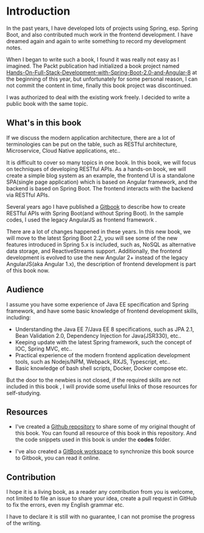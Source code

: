 # Introduction

In the past years, I have developed lots of projects using Spring, esp. Spring Boot, and also contributed much work in the frontend development. I have dreamed again and again to  write something to record my development notes. 

When I began to write such a book, I found it was really not easy as I imagined.  The Packt publication had initialized a book project named [Hands-On-Full-Stack-Development-with-Spring-Boot-2.0-and-Angular-8](https://github.com/hantsy/Hands-On-Full-Stack-Development-with-Spring-Boot-2.0-and-Angular-8) at the beginning of this year, but unfortunately for some personal reason, I can not commit the content in time, finally this book project was discontinued. 

I was authorized to deal with the existing work freely. I decided to write a public book  with the same topic.  



## What's in this book

If we discuss the modern application architecture,  there are a lot of terminologies can be put on the table, such as RESTful architecture, Microservice, Cloud Native applications, etc..

It is difficult to cover so many topics in one book. In this book, we will focus on techniques of developing RESTful APIs.  As a hands-on book, we will create a simple blog system as an example, the frontend UI is a standalone SPA(single page application) which is based on Angular framework, and the backend is based on Spring Boot. The frontend interacts with the backend via RESTful APIs.  

Several years ago I have published a [Gitbook](https://hantsy.gitbooks.io/build-a-restful-app-with-spring-mvc-and-angularjs/content/)  to describe how to create RESTful APIs with Spring Boot(and without Spring Boot). In the sample codes, I used the legacy AngularJS as frontend framework .  

There are a lot of changes happened in these years.  In this new book, we will move to the latest Spring Boot 2.2, you will see some of the new features introduced in Spring 5.x is included, such as, NoSQL as alternative data storage, and ReactiveStreams support.  Additionally, the frontend development is evolved to use the new Angular 2+ instead of  the legacy AngularJS(aka Angular 1.x),  the description of frontend development is part of this book now. 

## Audience 

I assume you have some experience of Java EE specification and Spring framework, and have some basic knowledge of frontend development skills, including:

* Understanding the Java EE 7/Java EE 8 specifications, such as JPA 2.1, Bean Validation 2.0, Dependency Injection for Java(JSR330), etc..
* Keeping update with the latest Spring framework, such the concept of IOC, Spring MVC,  etc..
* Practical experience of the modern frontend application development tools, such as Nodejs/NPM, Webpack, RXJS,  Typescript, etc..
* Basic knowledge of bash shell scripts, Docker, Docker compose etc. 

But the door to the newbies is not closed, if the required skills are not  included in this book , I will provide some useful links of those resources for self-studying.

## Resources

* I've created a [Github repository](https://github.com/hantsy/angular-spring-book) to share some of my original thought of this book. You can found all resource of this book in this repository. And the code snippets used in this book is under the **codes** folder.

* I've also created a [GitBook workspace](https://hantsy.gitbook.io/angularspringbook) to synchronize this book source to Gitbook, you can read it online. 

## Contribution

I hope it is a living book, as a reader any contribution from you is welcome, not limited to file an issue to share your idea, create a pull request in GitHub to fix the errors, even my English grammar etc. 

I have to declare it is still with no guarantee, I can not promise the progress of the writing.




